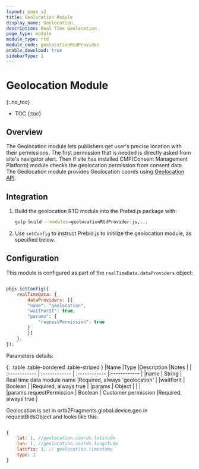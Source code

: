 ```yaml
---
layout: page_v2
title: Geolocation Module
display_name: Geolocation
description: Real Time Geolocation
page_type: module
module_type: rtd
module_code: geolocationRtdProvider
enable_download: true
sidebarType: 1
---
```


# Geolocation Module

{:.no_toc}

* TOC
{:toc}

## Overview

The Geolocation module lets publishers get user's precise location with their permissions. The first permission that is needed is directly asked from site's navigator alert. Then if site has installed CMP(Consent Management Platform) module checks the geolocation permission from consent data.
The Geolocation module provides Geolocation coords using [Geolocation API](https://developer.mozilla.org/en-US/docs/Web/API/Geolocation_API).

## Integration

1. Build the geolocation RTD module into the Prebid.js package with:

    ```bash
    gulp build --modules=geolocationRtdProvider.js,...
    ```

2. Use `setConfig` to instruct Prebid.js to initilize the geolocation module, as specified below.

## Configuration

This module is configured as part of the `realTimeData.dataProviders` object:

```javascript

pbjs.setConfig({
    realTimeData: {
        dataProviders: [{
        "name": "geolocation",
        "waitForIt": true,
        "params": {
            "requestPermission": true
        }
        }]
    },
});
```

Parameters details:

{: .table .table-bordered .table-striped }
|Name |Type |Description |Notes |
| :------------ | :------------ | :------------ |:------------ |
|name | String | Real time data module name |Required, always 'geolocation' |
|waitForIt | Boolean | |Required, always true |
|params | Object | | |
|params.requestPermission | Boolean | Customer permission |Required, always true  |

Geolocation is set in ortb2Fragments.global.device.geo in requestBidsObject and looks like this:

```javascript

{
    lat: 1, //geolocation.coords.latitude
    lon: 1, //geolocation.coords.longitude
    lastfix: 1, // geolocation.timestamp
    type: 1
}
```

